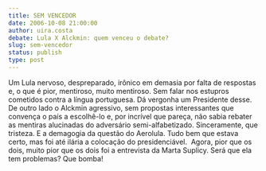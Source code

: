 ```yaml
---
title: SEM VENCEDOR
date: 2006-10-08 21:00:00
author: uira.costa
debate: Lula X Alckmin: quem venceu o debate?
slug: sem-vencedor
status: publish 
type: post
---
```


Um Lula nervoso, despreparado, irônico em demasia por falta de respostas e, o que é pior, mentiroso, muito mentiroso. Sem falar nos estupros cometidos contra a língua portuguesa. Dá vergonha um Presidente desse. De outro lado o Alckmin agressivo, sem propostas interessantes que convença o país a escolhê-lo e, por incrível que pareça, não sabia rebater as mentiras alucinadas do adversário semi-alfabetizado. Sinceramente, que tristeza. E a demagogia da questão do Aerolula. Tudo bem que estava certo, mas foi até ilária a colocação do presidenciável.  Agora, pior que os dois, muito pior que os dois foi a entrevista da Marta Suplicy. Será que ela tem problemas? Que bomba!
